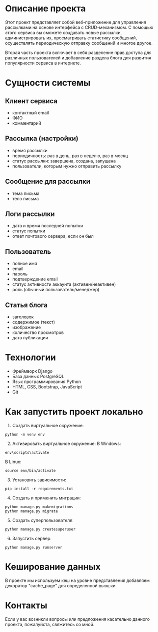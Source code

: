# Описание проекта

Этот проект представляет собой веб-приложение для управления рассылками на основе интерфейса с CRUD-механизмом. С помощью этого сервиса вы сможете создавать новые рассылки, администрировать их, просматривать статистику сообщений, осуществлять периодическую отправку сообщений и многое другое. 

Вторая часть проекта включает в себя разделение прав доступа для различных пользователей и добавление раздела блога для развития популярности сервиса в интернете. 

# Сущности системы

## Клиент сервиса

- контактный email
- ФИО
- комментарий

## Рассылка (настройки)

- время рассылки
- периодичность: раз в день, раз в неделю, раз в месяц
- статус рассылки: завершена, создана, запущена
- пользователи, которым нужно отправить рассылку

## Сообщение для рассылки

- тема письма
- тело письма

## Логи рассылки

- дата и время последней попытки
- статус попытки
- ответ почтового сервера, если он был
 
## Пользователь

- полное имя
- email
- пароль
- подтверждение email
- статус активности аккаунта (активен/неактивен)
- роль (обычный пользователь/менеджер)
 
## Статья блога
 
- заголовок
- содержимое (текст)
- изображение
- количество просмотров
- дата публикации 

# Технологии

- Фреймворк Django
- База данных PostgreSQL
- Язык программирования Python
- HTML, CSS, Bootstrap, JavaScript
- Git

# Как запустить проект локально

1. Создать виртуальное окружение:
```
python -m venv env
```
2. Активировать виртуальное окружение:
В Windows:
```
env\scripts\activate
```
В Linux:
```
source env/bin/activate
```
3. Установить зависимости:
```
pip install -r requirements.txt
```
4. Создать и применить миграции:
```
python manage.py makemigrations
python manage.py migrate
```
5. Создать суперпользователя:
```
python manage.py createsuperuser
```
6. Запустить сервер:
```
python manage.py runserver
```
# Кеширование данных

В проекте мы используем кеш на уровне представления добавляем декоратор "cache_page" для определенной вьюшки. 

# Контакты

Если у вас возникли вопросы или предложения касательно данного проекта, пожалуйста, свяжитесь со мной.